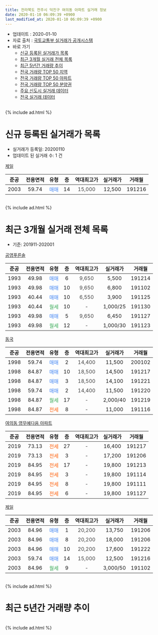```yaml
---
title: 전라북도 전주시 덕진구 여의동 아파트 실거래 정보
date: 2020-01-10 06:09:39 +0900
last_modified_at: 2020-01-10 06:09:39 +0900
---
```


* 업데이트 : 2020-01-10
* 자료 출처 : [국토교통부 실거래가 공개시스템](http://rt.molit.go.kr)
* 바로 가기
    * [신규 등록된 실거래가 목록](#신규-등록된-실거래가-목록)
    * [최근 3개월 실거래 전체 목록](#최근-3개월-실거래-전체-목록)
    * [최근 5년간 거래량 추이](#최근-5년간-거래량-추이)
    * [전국 거래량 TOP 50 지역](https://inasie.github.io/apt-trade-info/최근-3개월-전국에서-가장-거래가-많이-발생한-지역)
    * [전국 거래량 TOP 50 아파트](https://inasie.github.io/apt-trade-info/최근-3개월-전국에서-가장-거래가-많이-발생한-아파트)
    * [전국 거래량 TOP 50 분양권](https://inasie.github.io/apt-trade-info/최근-3개월-전국에서-가장-거래가-많이-발생한-분양권)
    * [주요 신도시 실거래 데이터](https://inasie.github.io/apt-trade-info/주요-신도시)
    * [전국 실거래 데이터](https://inasie.github.io/apt-trade-info/전국)
<br>
{% include ad.html %}
<br>

# 신규 등록된 실거래가 목록
* 실거래가 등록일: 20200110
* 업데이트 된 실거래 수: 1 건


[제일](https://search.naver.com/search.naver?query=%EC%A0%84%EB%9D%BC%EB%B6%81%EB%8F%84+%EC%A0%84%EC%A3%BC%EC%8B%9C+%EB%8D%95%EC%A7%84%EA%B5%AC+%EC%97%AC%EC%9D%98%EB%8F%99+%EC%A0%9C%EC%9D%BC)

|준공|전용면적|유형|층|역대최고가|실거래가|거래월|
|:---:|:---:|:---:|:---:|:---:|:---:|:---:|
|2003|59.74|<span style="color:#4285f3">매매</span>|14|<span style="color:#444444">15,000</span>|12,500|191216|


<br>
{% include ad.html %}
<br>

# 최근 3개월 실거래 전체 목록
* 기준: 201911-202001


[공영푸른솔](https://search.naver.com/search.naver?query=%EC%A0%84%EB%9D%BC%EB%B6%81%EB%8F%84+%EC%A0%84%EC%A3%BC%EC%8B%9C+%EB%8D%95%EC%A7%84%EA%B5%AC+%EC%97%AC%EC%9D%98%EB%8F%99+%EA%B3%B5%EC%98%81%ED%91%B8%EB%A5%B8%EC%86%94)

|준공|전용면적|유형|층|역대최고가|실거래가|거래월|
|:---:|:---:|:---:|:---:|:---:|:---:|:---:|
|1993|49.98|<span style="color:#4285f3">매매</span>|6|<span style="color:#444444">9,650</span>|5,500|191214|
|1993|49.98|<span style="color:#4285f3">매매</span>|10|<span style="color:#444444">9,650</span>|6,800|191102|
|1993|40.44|<span style="color:#4285f3">매매</span>|10|<span style="color:#444444">6,550</span>|3,900|191125|
|1993|40.44|<span style="color:#34a853">월세</span>|10|<span style="color:#444444">-</span>|1,000/25|191130|
|1993|49.98|<span style="color:#4285f3">매매</span>|5|<span style="color:#444444">9,650</span>|6,450|191127|
|1993|49.98|<span style="color:#34a853">월세</span>|12|<span style="color:#444444">-</span>|1,000/30|191123|

[동국](https://search.naver.com/search.naver?query=%EC%A0%84%EB%9D%BC%EB%B6%81%EB%8F%84+%EC%A0%84%EC%A3%BC%EC%8B%9C+%EB%8D%95%EC%A7%84%EA%B5%AC+%EC%97%AC%EC%9D%98%EB%8F%99+%EB%8F%99%EA%B5%AD)

|준공|전용면적|유형|층|역대최고가|실거래가|거래월|
|:---:|:---:|:---:|:---:|:---:|:---:|:---:|
|1998|59.74|<span style="color:#4285f3">매매</span>|2|<span style="color:#444444">14,400</span>|11,500|200102|
|1998|84.87|<span style="color:#4285f3">매매</span>|10|<span style="color:#444444">18,500</span>|14,500|191217|
|1998|84.87|<span style="color:#4285f3">매매</span>|3|<span style="color:#444444">18,500</span>|14,100|191221|
|1998|59.74|<span style="color:#4285f3">매매</span>|2|<span style="color:#444444">14,400</span>|11,500|191220|
|1998|84.87|<span style="color:#34a853">월세</span>|17|<span style="color:#444444">-</span>|2,000/40|191219|
|1998|84.87|<span style="color:#ff5a00">전세</span>|8|<span style="color:#444444">-</span>|11,000|191116|

[여의동 영무예다음 아파트](https://search.naver.com/search.naver?query=%EC%A0%84%EB%9D%BC%EB%B6%81%EB%8F%84+%EC%A0%84%EC%A3%BC%EC%8B%9C+%EB%8D%95%EC%A7%84%EA%B5%AC+%EC%97%AC%EC%9D%98%EB%8F%99+%EC%97%AC%EC%9D%98%EB%8F%99+%EC%98%81%EB%AC%B4%EC%98%88%EB%8B%A4%EC%9D%8C+%EC%95%84%ED%8C%8C%ED%8A%B8)

|준공|전용면적|유형|층|역대최고가|실거래가|거래월|
|:---:|:---:|:---:|:---:|:---:|:---:|:---:|
|2019|73.13|<span style="color:#ff5a00">전세</span>|27|<span style="color:#444444">-</span>|16,400|191217|
|2019|73.13|<span style="color:#ff5a00">전세</span>|3|<span style="color:#444444">-</span>|17,200|191206|
|2019|84.95|<span style="color:#ff5a00">전세</span>|17|<span style="color:#444444">-</span>|19,800|191213|
|2019|84.95|<span style="color:#ff5a00">전세</span>|3|<span style="color:#444444">-</span>|19,800|191114|
|2019|84.95|<span style="color:#ff5a00">전세</span>|8|<span style="color:#444444">-</span>|19,800|191111|
|2019|84.95|<span style="color:#ff5a00">전세</span>|6|<span style="color:#444444">-</span>|19,800|191127|

[제일](https://search.naver.com/search.naver?query=%EC%A0%84%EB%9D%BC%EB%B6%81%EB%8F%84+%EC%A0%84%EC%A3%BC%EC%8B%9C+%EB%8D%95%EC%A7%84%EA%B5%AC+%EC%97%AC%EC%9D%98%EB%8F%99+%EC%A0%9C%EC%9D%BC)

|준공|전용면적|유형|층|역대최고가|실거래가|거래월|
|:---:|:---:|:---:|:---:|:---:|:---:|:---:|
|2003|84.96|<span style="color:#4285f3">매매</span>|1|<span style="color:#444444">20,200</span>|13,750|191206|
|2003|84.96|<span style="color:#4285f3">매매</span>|8|<span style="color:#444444">20,200</span>|18,000|191206|
|2003|84.96|<span style="color:#4285f3">매매</span>|10|<span style="color:#444444">20,200</span>|17,600|191222|
|2003|59.74|<span style="color:#4285f3">매매</span>|14|<span style="color:#444444">15,000</span>|12,500|191216|
|2003|84.96|<span style="color:#34a853">월세</span>|9|<span style="color:#444444">-</span>|3,000/50|191102|


<br>
{% include ad.html %}
<br>

# 최근 5년간 거래량 추이


<div style="width:100%;">
    <canvas id="deal_progress" height="200"></canvas>
</div>

<script>
new Chart(document.getElementById("deal_progress"), {
    type: 'line',
    data: {
        labels: ['201501','201502','201503','201504','201505','201506','201507','201508','201509','201510','201511','201512','201601','201602','201603','201604','201605','201606','201607','201608','201609','201610','201611','201612','201701','201702','201703','201704','201705','201706','201707','201708','201709','201710','201711','201712','201801','201802','201803','201804','201805','201806','201807','201808','201809','201810','201811','201812','201901','201902','201903','201904','201905','201906','201907','201908','201909','201910','201911','201912','202001'],
        datasets: [{
            label: '매매',
            pointRadius: 1,
            data: [14, 4, 4, 17, 6, 12, 7, 8, 7, 8, 4, 6, 12, 13, 13, 4, 14, 10, 9, 10, 9, 14, 10, 6, 7, 10, 11, 6, 3, 8, 6, 2, 7, 8, 11, 4, 7, 3, 7, 8, 5, 5, 3, 5, 8, 6, 7, 8, 15, 7, 6, 8, 8, 8, 7, 5, 3, 5, 3, 8, 1],
            borderColor: "rgba(255, 201, 14, 1)",
            backgroundColor: "rgba(255, 201, 14, 0.5)",
            fill: false,
            lineTension: 0
        },{
            label: '전월세',
            pointRadius: 1,
            data: [2, 2, 3, 3, 3, 5, 0, 5, 2, 7, 2, 3, 4, 0, 2, 2, 3, 3, 3, 3, 2, 0, 2, 0, 4, 3, 1, 0, 2, 2, 3, 3, 1, 4, 0, 0, 3, 4, 1, 2, 4, 1, 1, 2, 1, 2, 1, 1, 2, 1, 3, 3, 2, 7, 3, 2, 2, 6, 7, 4, 0],
            borderColor: "rgba(0, 141, 185, 1)",
            backgroundColor: "rgba(0, 141, 185, 0.5)",
            fill: false,
            lineTension: 0
        }
        ]
    },
    options: {
        responsive: true,
        title: {
            display: false
        },
        tooltips: {
            mode: 'index',
            intersect: false
        },
        hover: {
            mode: 'nearest',
            intersect: true
        },
        scales: {
            xAxes: [{
                display: true,
                scaleLabel: {
                    display: true,
                    labelString: '년/월'
                }
            }],
            yAxes: [{
                display: true,
                ticks: {
                    suggestedMin: 0,
                },
                scaleLabel: {
                    display: true,
                    labelString: '실거래 수'
                }
            }]
        }
    }
});

</script>


<br>
{% include ad.html %}
<br>

